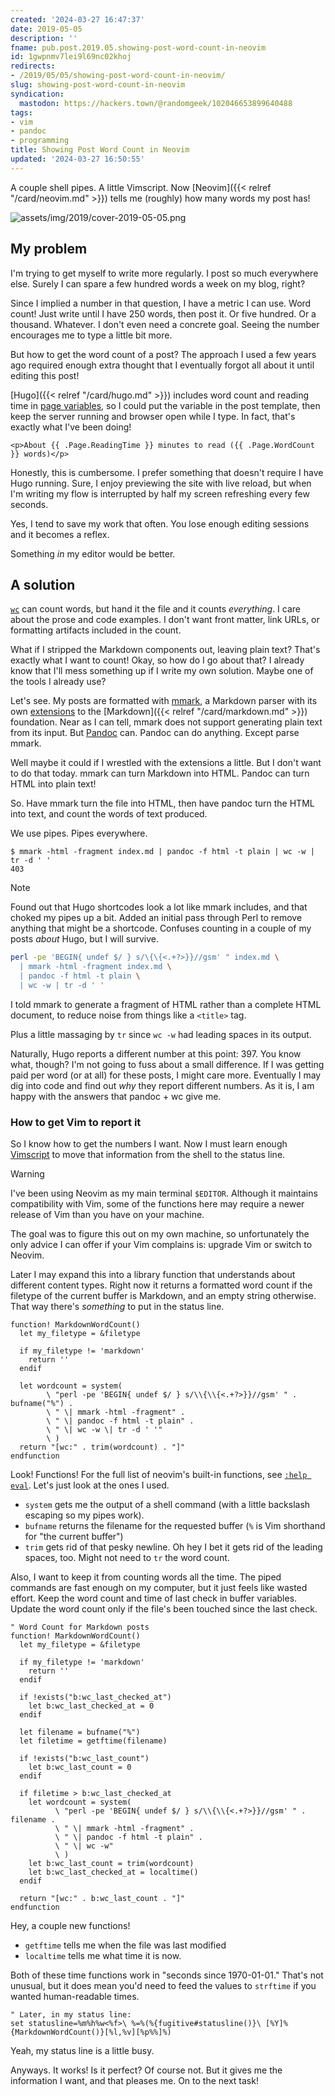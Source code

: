 ```yaml
---
created: '2024-03-27 16:47:37'
date: 2019-05-05
description: ''
fname: pub.post.2019.05.showing-post-word-count-in-neovim
id: 1gwpnmv7lei9l69nc02khoj
redirects:
- /2019/05/05/showing-post-word-count-in-neovim/
slug: showing-post-word-count-in-neovim
syndication:
  mastodon: https://hackers.town/@randomgeek/102046653899640488
tags:
- vim
- pandoc
- programming
title: Showing Post Word Count in Neovim
updated: '2024-03-27 16:50:55'
---
```


A couple shell pipes. A little Vimscript. Now [Neovim]({{< relref "/card/neovim.md" >}}) tells me (roughly) how many words my post has!

<!--more-->

![assets/img/2019/cover-2019-05-05.png](assets/img/2019/cover-2019-05-05.png)

## My problem

I'm trying to get myself to write more regularly. I post so much everywhere else. Surely I can spare a few hundred words a week on my blog, right?

Since I implied a number in that question, I have a metric I can use. Word count! Just write until I have 250 words, then post it. Or five hundred. Or a thousand. Whatever. I don't even need a concrete goal.  Seeing the number encourages me to type a little bit more.

But how to get the word count of a post? The approach I used a few years ago required enough extra thought that I eventually forgot all about it until editing this post!

[Hugo]({{< relref "/card/hugo.md" >}}) includes word count and reading time in [page variables](https://gohugo.io/variables/page/), so I could put the variable in the post template, then keep the server running and browser open while I type. In fact, that's exactly what I've been doing!

```text
<p>About {{ .Page.ReadingTime }} minutes to read ({{ .Page.WordCount }} words)</p>
```

Honestly, this is cumbersome. I prefer something that doesn't require I have Hugo running. Sure, I enjoy previewing the site with live reload, but when I'm writing my flow is interrupted by half my screen refreshing every few seconds.

Yes, I tend to save my work that often. You lose enough editing sessions and it becomes a reflex.

Something *in* my editor would be better.

## A solution

[`wc`](https://en.wikipedia.org/wiki/Wc_(Unix)) can count words, but hand it the file and it counts *everything*. I care about the prose and code examples. I don't want front matter, link URLs, or formatting artifacts included in the count.

What if I stripped the Markdown components out, leaving plain text? That's exactly what I want to count! Okay, so how do I go about that? I already know that I'll mess something up if I write my own solution. Maybe one of the tools I already use?

Let's see. My posts are formatted with [mmark](https://mmark.nl/), a Markdown parser with its own [extensions](https://mmark.nl/) to the [Markdown]({{< relref "/card/markdown.md" >}}) foundation. Near as I can tell, mmark does not support generating plain text from its input. But [Pandoc](https://pandoc.org/) can. Pandoc can do anything. Except parse mmark.

Well maybe it could if I wrestled with the extensions a little. But I don't want to do that today. mmark can turn Markdown into HTML. Pandoc can turn HTML into plain text!

So. Have mmark turn the file into HTML, then have pandoc turn the HTML into text, and count the words of text produced.

We use pipes. Pipes everywhere.

```console
$ mmark -html -fragment index.md | pandoc -f html -t plain | wc -w | tr -d ' '
403
```

> [!NOTE]
> Found out that Hugo shortcodes look a lot like mmark includes, and that choked my pipes up a bit. Added an initial pass through Perl to remove anything that might be a shortcode. Confuses counting in a couple of my posts *about* Hugo, but I will survive.
> 
> ```sh
> perl -pe 'BEGIN{ undef $/ } s/\{\{<.+?>}}//gsm' " index.md \
>   | mmark -html -fragment index.md \
>   | pandoc -f html -t plain \
>   | wc -w | tr -d ' '
> ```
> 

I told mmark to generate a fragment of HTML rather than a complete HTML document, to reduce noise from things like a `<title>` tag.

Plus a little massaging by `tr` since `wc -w` had leading spaces in its output.

Naturally, Hugo reports a different number at this point: 397. You know what, though? I'm not going to fuss about a small difference. If I was getting paid per word (or at all) for these posts, I might care more. Eventually I may dig into code and find out *why* they report different numbers. As it is, I am happy with the answers that pandoc + wc give me.

### How to get Vim to report it

So I know how to get the numbers I want. Now I must learn enough [Vimscript](http://learnvimscriptthehardway.stevelosh.com/) to move that information from the shell to the status line.

> [!WARNING]
> I've been using Neovim as my main terminal `$EDITOR`. Although it maintains compatibility with Vim, some of the functions here may require a newer release of Vim than you have on your machine.
> 
> The goal was to figure this out on my own machine, so unfortunately the only advice I can offer if your Vim complains is: upgrade Vim or switch to Neovim.

Later I may expand this into a library function that understands about different content types. Right now it returns a formatted word count if the filetype of the current buffer is Markdown, and an empty string otherwise. That way there's *something* to put in the status line.

``` vim
function! MarkdownWordCount()
  let my_filetype = &filetype

  if my_filetype != 'markdown'
    return ''
  endif

  let wordcount = system(
        \ "perl -pe 'BEGIN{ undef $/ } s/\\{\\{<.+?>}}//gsm' " . bufname("%") .
        \ " \| mmark -html -fragment" .
        \ " \| pandoc -f html -t plain" .
        \ " \| wc -w \| tr -d ' '"
        \ )
  return "[wc:" . trim(wordcount) . "]"
endfunction
```

Look! Functions! For the full list of neovim's built-in functions, see [`:help eval`](https://neovim.io/doc/user/eval.html). Let's just look at the ones I used.

* `system` gets me the output of a shell command (with a little backslash escaping so my pipes work).
* `bufname` returns the filename for the requested buffer (`%` is Vim shorthand for "the current buffer")
* `trim` gets rid of that pesky newline. Oh hey I bet it gets rid of the leading spaces, too. Might not need to `tr` the word count.

Also, I want to keep it from counting words all the time. The piped commands are fast enough on my computer, but it just feels like wasted effort. Keep the word count and time of last check in buffer variables. Update the word count only if the file's been touched since the last check.

``` vim
" Word Count for Markdown posts
function! MarkdownWordCount()
  let my_filetype = &filetype

  if my_filetype != 'markdown'
    return ''
  endif

  if !exists("b:wc_last_checked_at")
    let b:wc_last_checked_at = 0
  endif

  let filename = bufname("%")
  let filetime = getftime(filename)

  if !exists("b:wc_last_count")
    let b:wc_last_count = 0
  endif

  if filetime > b:wc_last_checked_at
    let wordcount = system(
          \ "perl -pe 'BEGIN{ undef $/ } s/\\{\\{<.+?>}}//gsm' " . filename .
          \ " \| mmark -html -fragment" .
          \ " \| pandoc -f html -t plain" .
          \ " \| wc -w"
          \ )
    let b:wc_last_count = trim(wordcount)
    let b:wc_last_checked_at = localtime()
  endif

  return "[wc:" . b:wc_last_count . "]"
endfunction
```

Hey, a couple new functions!

* `getftime` tells me when the file was last modified
* `localtime` tells me what time it is now.

Both of these time functions work in "seconds since 1970-01-01." That's not unusual, but it does mean you'd need to feed the values to `strftime` if you wanted human-readable times.

``` vim
" Later, in my status line:
set statusline=%m%h%w<%f>\ %=%(%{fugitive#statusline()}\ [%Y]%{MarkdownWordCount()}[%l,%v][%p%%]%)
```

Yeah, my status line is a little busy.

Anyways. It works! Is it perfect? Of course not. But it gives me the information I want, and that pleases me. On to the next task!